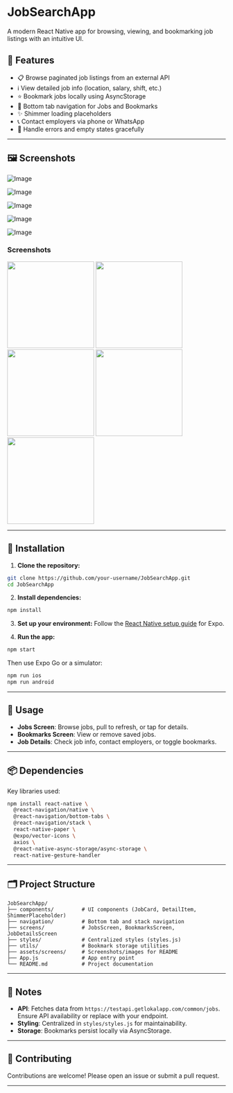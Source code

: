 
# JobSearchApp

A modern React Native app for browsing, viewing, and bookmarking job listings with an intuitive UI.

## 🌟 Features

* 📋 Browse paginated job listings from an external API
* ℹ️ View detailed job info (location, salary, shift, etc.)
* ⭐ Bookmark jobs locally using AsyncStorage
* 🧭 Bottom tab navigation for Jobs and Bookmarks
* ✨ Shimmer loading placeholders
* 📞 Contact employers via phone or WhatsApp
* 🚫 Handle errors and empty states gracefully

---

## 🖼️ Screenshots


![Image](https://github.com/user-attachments/assets/e6f08d61-466b-454b-9627-5178a69d8f6e)

![Image](https://github.com/user-attachments/assets/c7e3f936-5dfd-4d75-9066-a99c8b907707)

![Image](https://github.com/user-attachments/assets/883ab4e4-8a48-4cfe-bc58-afc7e45979a0)

![Image](https://github.com/user-attachments/assets/38263838-557a-464e-b02d-5982bdfb49a6)

![Image](https://github.com/user-attachments/assets/d81a39ba-5b53-4bad-9ade-fa3d82b23075)
### Screenshots

<p float="left">
  <img src="https://github.com/user-attachments/assets/e6f08d61-466b-454b-9627-5178a69d8f6e" width="200" />
  <img src="https://github.com/user-attachments/assets/c7e3f936-5dfd-4d75-9066-a99c8b907707" width="200" />
  <img src="https://github.com/user-attachments/assets/883ab4e4-8a48-4cfe-bc58-afc7e45979a0" width="200" />
  <img src="https://github.com/user-attachments/assets/38263838-557a-464e-b02d-5982bdfb49a6" width="200" />
  <img src="https://github.com/user-attachments/assets/d81a39ba-5b53-4bad-9ade-fa3d82b23075" width="200" />
</p>




---

## 🚀 Installation

1. **Clone the repository:**

```bash
git clone https://github.com/your-username/JobSearchApp.git
cd JobSearchApp
```

2. **Install dependencies:**

```bash
npm install
```

3. **Set up your environment:**
   Follow the [React Native setup guide](https://reactnative.dev/docs/environment-setup) for Expo.

4. **Run the app:**

```bash
npm start
```

Then use Expo Go or a simulator:

```bash
npm run ios
npm run android
```

---

## 📱 Usage

* **Jobs Screen**: Browse jobs, pull to refresh, or tap for details.
* **Bookmarks Screen**: View or remove saved jobs.
* **Job Details**: Check job info, contact employers, or toggle bookmarks.

---

## 📦 Dependencies

Key libraries used:

```bash
npm install react-native \
  @react-navigation/native \
  @react-navigation/bottom-tabs \
  @react-navigation/stack \
  react-native-paper \
  @expo/vector-icons \
  axios \
  @react-native-async-storage/async-storage \
  react-native-gesture-handler
```

---

## 🗂️ Project Structure

```
JobSearchApp/
├── components/         # UI components (JobCard, DetailItem, ShimmerPlaceholder)
├── navigation/         # Bottom tab and stack navigation
├── screens/            # JobsScreen, BookmarksScreen, JobDetailsScreen
├── styles/             # Centralized styles (styles.js)
├── utils/              # Bookmark storage utilities
├── assets/screens/     # Screenshots/images for README
├── App.js              # App entry point
└── README.md           # Project documentation
```

---

## 📝 Notes

* **API**: Fetches data from `https://testapi.getlokalapp.com/common/jobs`. Ensure API availability or replace with your endpoint.
* **Styling**: Centralized in `styles/styles.js` for maintainability.
* **Storage**: Bookmarks persist locally via AsyncStorage.

---

## 🤝 Contributing

Contributions are welcome! Please open an issue or submit a pull request.

---




